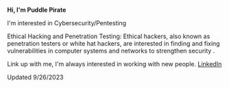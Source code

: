 **Hi, I'm Puddle Pirate**

I'm interested in Cybersecurity/Pentesting

Ethical Hacking and Penetration Testing: Ethical hackers, also known as penetration testers or white hat hackers, are interested in finding and fixing vulnerabilities in computer systems and networks to strengthen security
.

Link up with me, I'm always interested in working with new people.
[LinkedIn](https://www.linkedin.com/feed/)

Updated 9/26/2023
